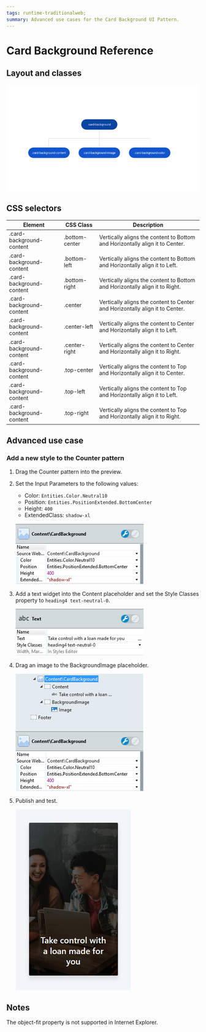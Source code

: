```yaml
---
tags: runtime-traditionalweb; 
summary: Advanced use cases for the Card Background UI Pattern.
---
```


# Card Background Reference

## Layout and classes

![](<images/cardbackground-image-2.png>)

## CSS selectors

| **Element** |  **CSS Class** |  **Description**  |
| ---|---|---
| .card-background-content | .bottom-center | Vertically aligns the content to Bottom and Horizontally align it to Center. |
| .card-background-content | .bottom-left |  Vertically aligns the content to Bottom and Horizontally align it to Left. |
| .card-background-content | .bottom-right |  Vertically aligns the content to Bottom and Horizontally align it to Right. |
| .card-background-content | .center |  Vertically aligns the content to Center and Horizontally align it to Center. |
| .card-background-content | .center-left |  Vertically aligns the content to Center and Horizontally align it to Left. |
| .card-background-content | .center-right |  Vertically aligns the content to Center and Horizontally align it to Right. |
| .card-background-content | .top-center | Vertically aligns the content to Top and Horizontally align it to Center. |
| .card-background-content | .top-left |  Vertically aligns the content to Top and Horizontally align it to Left. |
| .card-background-content | .top-right |  Vertically aligns the content to Top and Horizontally align it to Right. |

## Advanced use case

### Add a new style to the Counter pattern

1. Drag the Counter pattern into the preview.

1. Set the Input Parameters to the following values:
    - Color: `Entities.Color.Neutral10`
    - Position: `Entities.PositionExtended.BottomCenter`
    - Height: `400`
    - ExtendedClass: `shadow-xl`

    ![](<images/cardbackground-image-3.png>)

1. Add a text widget into the Content placeholder and set the Style Classes property to `heading4 text-neutral-0`.

    ![](<images/cardbackground-image-4.png>)

1. Drag an image to the BackgroundImage placeholder.

    ![](<images/cardbackground-image-5.png>)

1. Publish and test.

    ![](<images/cardbackground-image-6.png>)

## Notes

The object-fit property is not supported in Internet Explorer.


